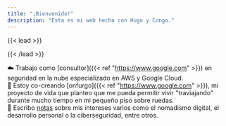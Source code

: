 ```yaml
---
title: "¡Bienvenido!"
description: "Esta es mi web hecha con Hugo y Congo."
---
```


{{< lead >}}
  
{{< /lead >}}  
   
:cloud: Trabajo como [consultor]({{< ref "https://www.google.com" >}}) en seguridad en la nube especializado en AWS y Google Cloud.  
:minibus: Estoy co-creando [onfurgo]({{< ref "https://www.google.com" >}}), mi proyecto de vida que planteo que me pueda permitir vivir "traviajando" durante mucho tiempo en mi pequeño piso sobre ruedas.  
:book: Escribo [notas](https://jolupers.substack.com/p/coming-soon?showWelcome=true&s=w) sobre mis intereses varios como el nomadismo digital, el desarrollo personal o la ciberseguridad, entre otros.  
   
